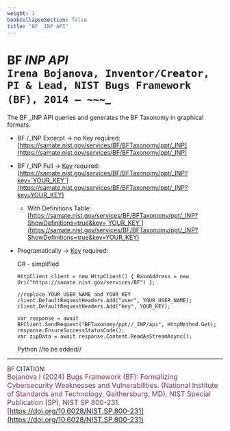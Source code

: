 ```yaml
---
weight: 1
bookCollapseSection: false
title: "BF _INP API"
---
```


<!-- Google tag (gtag.js) -->
<script async src="https://www.googletagmanager.com/gtag/js?id=G-PJ364XPP9F"></script>
<script>
  window.dataLayer = window.dataLayer || [];
  function gtag(){dataLayer.push(arguments);}
  gtag('js', new Date());

  gtag('config', 'G-PJ364XPP9F');
</script>

# BF _INP API <br/>_`Irena Bojanova, Inventor/Creator, PI & Lead, NIST Bugs Framework (BF), 2014 – ~~~`_

The BF _INP API queries and generates the BF Taxonomy in graphical formats.

- BF /_INP Excerpt  &rarr; no Key required: <br/>
  [https://samate.nist.gov/services/BF/BFTaxonomy/ppt/_INP](https://samate.nist.gov/services/BF/BFTaxonomy/ppt/_INP) <br/>

- BF /_INP Full &rarr; [Key](https://forms.gle/SRZyva5Vn1i4dQQ2A) required:<br/>
  [https://samate.nist.gov/services/BF/BFTaxonomy/ppt/_INP?key=`YOUR_KEY`](https://samate.nist.gov/services/BF/BFTaxonomy/ppt/_INP?key=YOUR_KEY)

  - With Definitions Table:<br/>
      [https://samate.nist.gov/services/BF/BFTaxonomy/ppt/_INP?ShowDefinitions=true&key=`YOUR_KEY`](https://samate.nist.gov/services/BF/BFTaxonomy/ppt/_INP?ShowDefinitions=true&key=YOUR_KEY)

  <!-- - Queried by BF Class taxon values: Class, Operation, Operand, Bug, Fault, Error, FinalError, and Attribute -- e.g., :<br/>
  [https://samate.nist.gov/services/BF/BFTaxonomy/ppt?Fault=NULL%20Pointer&key=`YOUR_KEY`](https://samate.nist.gov/services/BF/BFTaxonomy/ppt?Fault=NULL%20Pointer&key=YOUR_KEY) -->

- Programatically &rarr; [Key](https://forms.gle/SRZyva5Vn1i4dQQ2A) required: <br/>
        
  C# - simplified
        
      HttpClient client = new HttpClient() { BaseAddress = new Uri("https://samate.nist.gov/services/BF") };

      //replace YOUR_USER_NAME and YOUR_KEY
      client.DefaultRequestHeaders.Add("user", YOUR_USER_NAME);
      client.DefaultRequestHeaders.Add("key", YOUR_KEY);

      var response = await BFClient.SendRequest("BFTaxonomy/ppt//_INP/api", HttpMethod.Get);
      response.EnsureSuccessStatusCode();
      var zipData = await response.Content.ReadAsStreamAsync();


  Python //to be added//
_______________________________

BF CITATION: <br/>
<l style="font-size: 16px; color: #7D3368"> Bojanova I (2024) Bugs Framework (BF): Formalizing Cybersecurity Weaknesses and Vulnerabilities. (National Institute of Standards and Technology, Gaithersburg, MD), NIST Special Publication (SP), NIST SP 800-231. [https://doi.org/10.6028/NIST.SP.800-231](https://doi.org/10.6028/NIST.SP.800-231)</l>  <br/>